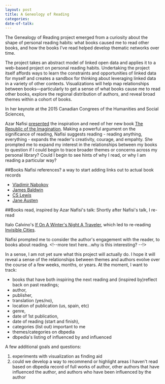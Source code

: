 ```yaml
---
layout: post
title: A Geneology of Reading
categories:
date-of-talk:
---
```


<div vocab="http://bibframe.org/vocab/">

The Genealogy of Reading project emerged from a curiosity about the shape of personal reading habits: what books caused me to read other books, and how the books I’ve read helped develop thematic networks over time.

The project takes an abstract model of linked open data and applies it to a web-based project on personal reading habits. Undertaking the project itself affords ways to learn the constraints and opportunities of linked data for myself and creates a sandbox for thinking about leveraging linked data in a variety of other contexts. Visualizations will help map relationships between books—particularly to get a sense of what books cause me to read other books, explore the regional distribution of authors, and reveal broad themes within a cohort of books.

In her keynote at the 2015 Canadian Congrees of the Humanities and Social Sciences, <div resource="http://dbpedia.org/resource/Azar_Nafisi" typeof="Person">Azar Nafisi <a href="http://congress2015.ca/program/events/nafisi">presented</a> the inspiration and need of her new book <a href="http://www.worldcat.org/oclc/885983017" typeof="Text" property="creator">The Republic of the Imagination</a>. Making a powerful argument on the significance of reading, Nafisi suggests reading - reading anything, everything - expands the reader's creativity, courage, and empahty. She prompted me to expand my interest in the relationships between my books to question if I could begin to trace broader themes or concerns across my personal library? Could I begin to see hints of why I read, or why I am reading a particular way?


##Books Nafisi references?
a way to start adding links out to actual book records
* <a href="http://dbpedia.org/resource/Vladimir_Nabokov" typeof="Person" property="referenced">Vladimir Nabokov</a>
*  <a href="http://dbpedia.org/resource/James_Baldwin" typeof="Person" property="referenced">James Baldwin</a>
* <a href="http://dbpedia.org/resource/C._S._Lewis" typeof="Person" property="referenced">CS Lewis</a>
* <a href="http://dbpedia.org/resource/Jane_Austen" typeof="Person" property="referenced">Jane Austen</a>

##Books read, inspired by Azar Nafisi's talk:
Shortly after Nafisi's talk, I re-read <div resource="http://dbpedia.org/resource/Italo_Calvino" typeof="Person">Italo Calvino's <a href="http://www.worldcat.org/oclc/7197128" typeof="Text" property="creator">If On A Winter's Night A Traveler</a>, which led to re-reading <a href ="http://uva.worldcat.org/oclc/3380425" typeof="Text" property="creator">Invisible Cities</a>.

Nafisi prompted me to consider the author's engagement with the reader, to  books about reading. <!--more text here...why is this interesting? --!>
</div>

In a sense, I am not yet sure what this project will actually do. I hope it will reveal a sense of the relationships between themes and authors evolve over the course of a few weeks, months, or years. At the moment, I want to track:

* books that have both inspiring the next reading and (inspired by)reflect back on past
readings;
* author,
* publisher,
* translation (yes/no),
* location of publication (us, spain, etc)
* genre,
* date of 1st publication,
* date of reading (start and finish),
* categories (list out) important to me
* themes/categories on dbpedia
* dbpedia's listing of influenced by and influenced

A few additional goals and questions:
1. experiments with visualization as finding aid
2. could we develop a way to recommend or highlight areas I  haven't read based on dbpedia record of full works of author, other authors that have influenced the author, and authors who have been influenced by the author

</div>
</div>
